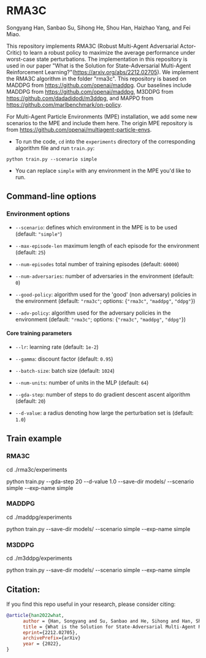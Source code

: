 # RMA3C

Songyang Han, Sanbao Su, Sihong He, Shou Han, Haizhao Yang, and Fei Miao.

This repository implements RMA3C (Robust Multi-Agent Adversarial Actor-Critic) to learn a robust policy to maximize the average performance under worst-case state perturbations. The implementation in this repository is used in our paper "What is the Solution for State-Adversarial Multi-Agent Reinforcement Learning?"(https://arxiv.org/abs/2212.02705). We implement the RMA3C algorithm in  the folder "rma3c". This repository is based on MADDPG from https://github.com/openai/maddpg. Our baselines include MADDPG from https://github.com/openai/maddpg, M3DDPG from https://github.com/dadadidodi/m3ddpg, and MAPPO from https://github.com/marlbenchmark/on-policy.

For Multi-Agent Particle Environments (MPE) installation, we add some new scenarios to the MPE and include them here. The origin MPE repository is from https://github.com/openai/multiagent-particle-envs.

- To run the code, `cd` into the `experiments` directory of the corresponding algorithm file and run `train.py`:

``python train.py --scenario simple``

- You can replace `simple` with any environment in the MPE you'd like to run.

## Command-line options

### Environment options

- `--scenario`: defines which environment in the MPE is to be used (default: `"simple"`)

- `--max-episode-len` maximum length of each episode for the environment (default: `25`)

- `--num-episodes` total number of training episodes (default: `60000`)

- `--num-adversaries`: number of adversaries in the environment (default: `0`)

- `--good-policy`: algorithm used for the 'good' (non adversary) policies in the environment
(default: `"rma3c"`; options: {`"rma3c"`, `"maddpg"`, `"ddpg"`})

- `--adv-policy`: algorithm used for the adversary policies in the environment
(default: `"rma3c"`; options: {`"rma3c"`, `"maddpg"`, `"ddpg"`})

#### Core training parameters

- `--lr`: learning rate (default: `1e-2`)

- `--gamma`: discount factor (default: `0.95`)

- `--batch-size`: batch size (default: `1024`)

- `--num-units`: number of units in the MLP (default: `64`)

- `--gda-step`: number of steps to do gradient descent ascent algorithm (default: `20`)

- `--d-value`: a radius denoting how large the perturbation set is (default: `1.0`)

## Train example

### RMA3C
cd ./rma3c/experiments

python train.py --gda-step 20 --d-value 1.0  --save-dir models/ --scenario simple --exp-name simple

### MADDPG
cd ./maddpg/experiments

python train.py --save-dir models/ --scenario simple --exp-name simple

### M3DDPG
cd ./m3ddpg/experiments

python train.py --save-dir models/ --scenario simple --exp-name simple

## Citation:
If you find this repo useful in your research, please consider citing:
```bibtex
@article{han2022what,
      author = {Han, Songyang and Su, Sanbao and He, Sihong and Han, Shuo and Yang, Haizhao and Miao, Fei},
      title = {What is the Solution for State-Adversarial Multi-Agent Reinforcement Learning?},
      eprint={2212.02705},
      archivePrefix={arXiv}
      year = {2022},
}
```
